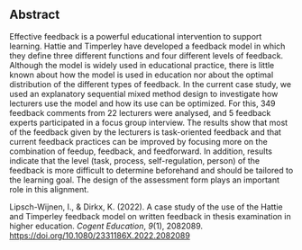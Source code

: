 ## Abstract
Effective feedback is a powerful educational intervention to support
learning. Hattie and Timperley have developed a feedback model in which they
define three different functions and four different levels of feedback. Although the
model is widely used in educational practice, there is little known about how the
model is used in education nor about the optimal distribution of the different types
of feedback. In the current case study, we used an explanatory sequential mixed
method design to investigate how lecturers use the model and how its use can be
optimized. For this, 349 feedback comments from 22 lecturers were analysed, and 5
feedback experts participated in a focus group interview. The results show that
most of the feedback given by the lecturers is task-oriented feedback and that
current feedback practices can be improved by focusing more on the combination of
feedup, feedback, and feedforward. In addition, results indicate that the level (task,
process, self-regulation, person) of the feedback is more difficult to determine
beforehand and should be tailored to the learning goal. The design of the assessment
form plays an important role in this alignment.

Lipsch-Wijnen, I., & Dirkx, K. (2022). A case study of the use of the Hattie and Timperley feedback model on written feedback in thesis examination in higher education. _Cogent Education_, _9_(1), 2082089. https://doi.org/10.1080/2331186X.2022.2082089